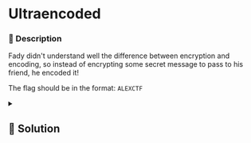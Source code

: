 # Ultraencoded

### 📄 Description
Fady didn't understand well the difference between encryption and encoding,
so instead of encrypting some secret message to pass to his friend, he
encoded it!

The flag should be in the format: `ALEXCTF` 

<details>
    <summary>
        <h2>🔑 Solution</h2>
    </summary>

```python

with open('zero_one.txt', 'r') as file:
    input = file.read()

input = input.replace('ZERO', '0')
input = input.replace('ONE', '1')
input = input.replace(' ', '') 

input = input.strip()

result=''.join(chr(int(input[i*8:i*8+8],2)) for i in range(len(input)//8))

import base64
decoded = base64.b64decode(result).decode('ascii')

alpha2morse = {
        'A': '.-',     'B': '-...',   'C': '-.-.',
        'D': '-..',    'E': '.',      'F': '..-.',
        'G': '--.',    'H': '....',   'I': '..',
        'J': '.---',   'K': '-.-',    'L': '.-..',
        'M': '--',     'N': '-.',     'O': '---',
        'P': '.--.',   'Q': '--.-',   'R': '.-.',
        'S': '...',    'T': '-',      'U': '..-',
        'V': '...-',   'W': '.--',    'X': '-..-',
        'Y': '-.--',   'Z': '--..',
        '0': '-----',  '1': '.----',  '2': '..---',
        '3': '...--',  '4': '....-',  '5': '.....',
        '6': '-....',  '7': '--...',  '8': '---..',
        '9': '----.' 
    }

morse2alpha = {value:key for key,value in alpha2morse.items()}

decoded2 = ''.join(morse2alpha.get(i) for i in decoded.split())

print(decoded2)
```


<h3> 🚩 Flag </h3>

```plain
ALEXCTFTH15O1SO5UP3RO5ECR3TOTXT
```

</details>